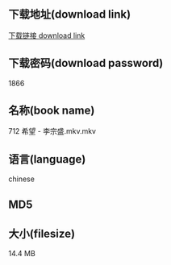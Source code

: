 ## 下载地址(download link)
[下载链接 download link](https://tutu365.netlify.app/?s=712+%E5%B8%8C%E6%9C%9B+-+%E6%9D%8E%E5%AE%97%E7%9B%9B.mkv)

## 下载密码(download password)
1866

## 名称(book name)
712 希望 - 李宗盛.mkv.mkv

## 语言(language)
chinese

## MD5


## 大小(filesize)
14.4 MB
